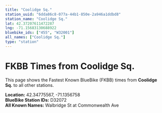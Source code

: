 ```yaml
---
title: "Coolidge Sq."
station_uuid: "6dda86c8-077a-44b1-850e-2a946a1ddbd8"
station_name: "Coolidge Sq."
lat: 42.37207611472287
lng: -71.15683130688922
bluebike_ids: ["455", "W32001"]
all_names: ["Coolidge Sq."]
type: "station"
---
```


# FKBB Times from Coolidge Sq.

This page shows the Fastest Known BlueBike (FKBB) times from **Coolidge Sq.** to all other stations.

**Location:** 42.34775567, -71.1356758  
**BlueBike Station IDs:** D32072  
**All Known Names:** Walbridge St at Commonwealth Ave

